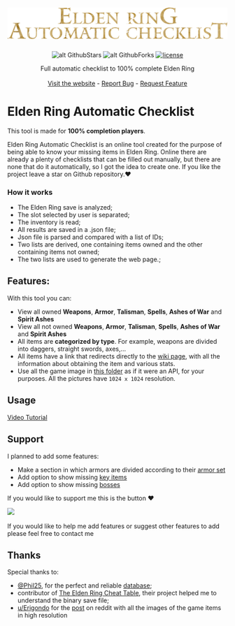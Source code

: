 <p align="center" style="font-size: 2em; font-weight: bold;">
   <img align="center" src="./assets/img/logo.png" />
</p>
<div align="center">

![alt GithubStars](https://img.shields.io/github/stars/CyberGiant7/Elden-Ring-Automatic-Checklist.svg?style=flat) ![alt GithubForks](https://img.shields.io/github/forks/CyberGiant7/Elden-Ring-Automatic-Checklist.svg?style=flat) [![license](https://img.shields.io/badge/license-MIT-green)](https://github.com/CyberGiant7/Elden-Ring-Automatic-Checklist/blob/main/LICENSE)

</div>

<p align="center">
    Full automatic checklist to 100% complete Elden Ring 
    <br />
    <br />
    <a href="https://cybergiant7.github.io/Elden-Ring-Automatic-Checklist/">Visit the website</a>
    -
    <a href="https://github.com/CyberGiant7/Elden-Ring-Automatic-Checklist/issues">Report Bug</a>
    -
    <a href="https://github.com/CyberGiant7/Elden-Ring-Automatic-Checklist/issues">Request Feature</a>
</p>

# Elden Ring Automatic Checklist

This tool is made for **100% completion players**.

Elden Ring Automatic Checklist is an online tool created for the purpose of being able to know your missing items in Elden Ring.
Online there are already a plenty of checklists that can be filled out manually, but there are none that do it automatically, so I got the idea to create one.
If you like the project leave a star on Github repository.:heart:

### How it works

- The Elden Ring save is analyzed;
- The slot selected by user is separated;
- The inventory is read;
- All results are saved in a .json file;
- Json file is parsed and compared with a list of IDs;
- Two lists are derived, one containing items owned and the other containing items not owned;
- The two lists are used to generate the web page.;

## Features:

With this tool you can:

- View all owned **Weapons**, **Armor**, **Talisman**, **Spells**, **Ashes of War** and **Spirit Ashes**
- View all not owned **Weapons**, **Armor**, **Talisman**, **Spells**, **Ashes of War** and **Spirit Ashes**
- All items are **categorized by type**. For example, weapons are divided into daggers, straight swords, axes,...
- All items have a link that redirects directly to the [wiki page](https://eldenring.wiki.fextralife.com/Elden+Ring+Wiki), with all the information about obtaining the item and various stats.
- Use all the game image in [this folder](assets/img/) as if it were an API, for your purposes. All the pictures have `1024 x 1024` resolution.

## Usage

[Video Tutorial](https://user-images.githubusercontent.com/81624394/191132915-b05f35a4-fbe2-4b9c-bc4e-fbc7c7788783.mp4)

## Support

I planned to add some features:

- Make a section in which armors are divided according to their [armor set](https://eldenring.wiki.fextralife.com/Armor)
- Add option to show missing [key items](https://eldenring.wiki.fextralife.com/Items)
- Add option to show missing [bosses](https://eldenring.wiki.fextralife.com/Bosses)

If you would like to support me this is the button :heart:

[<img src="https://raw.githubusercontent.com/aha999/DonateButtons/master/Paypal.png" data-canonical-src="https://gyazo.com/eb5c5741b6a9a16c692170a41a49c858.png" height="100" />](https://www.paypal.com/donate/?hosted_button_id=KXL9LBPK466G6)

If you would like to help me add features or suggest other features to add please feel free to contact me

## Thanks

Special thanks to:

- [@Phil25](https://github.com/Phil25), for the perfect and reliable [database](https://github.com/EldenRingDatabase/erdb);
- contributor of [The Elden Ring Cheat Table](https://github.com/inuNorii/Elden-Ring-CT-TGA), their project helped me to understand the binary save file;
- [u/Erigondo](https://www.reddit.com/user/Erigondo/) for the [post](https://www.reddit.com/r/fromsoftware/comments/tqoav1/all_game_item_images_sfx_spell_textures_elden_ring/) on reddit with all the images of the game items in high resolution
